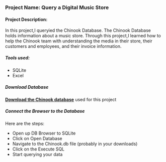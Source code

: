 ### Project Name: Query a Digital Music Store
#### Project Description:
In this project,I queryied the Chinook Database. The Chinook Database holds information about a music store. Through this project,I learned how to help the Chinook team with understanding the media in their store, their customers and employees, and their invoice information.

##### Tools used:
- SQLite
- Excel

##### Download Database
[**Download the Chinook database**](https://www.kaggle.com/datasets/samaxtech/chinook-music-store-data) used for this project

##### Connect the Browser to the Database
Here are the steps:
- Open up DB Browser to SQLite
- Click on Open Database
- Navigate to the Chinook.db file (probably in your downloads)
- Click on the Execute SQL
- Start querying your data

